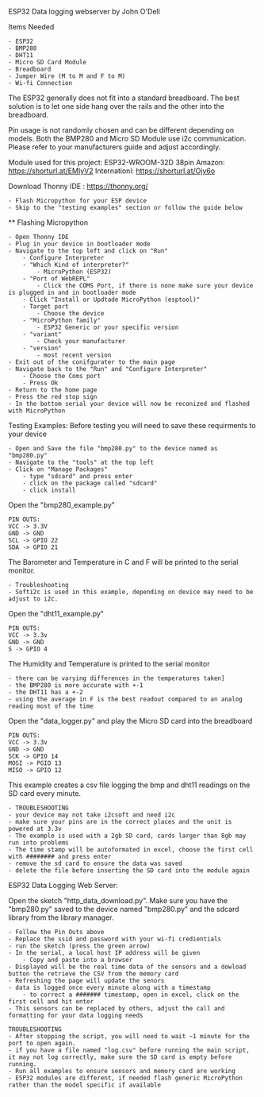 ESP32 Data logging webserver by John O'Dell

Items Needed

    - ESP32
    - BMP280
    - DHT11
    - Micro SD Card Module
    - Breadboard
    - Jumper Wire (M to M and F to M)
    - Wi-fi Connection

The ESP32 generally does not fit into a standard breadboard. The best solution is to let one side hang over the rails and the other into the breadboard. 

Pin usage is not randomly chosen and can be different depending on models. Both the BMP280 and Micro SD Module use i2c communication. Please refer to your manufacturers guide and adjust accordingly.

Module used for this project: ESP32-WROOM-32D 38pin
Amazon: https://shorturl.at/EMIyV2 
Internationl: https://shorturl.at/Ojy6o

Download Thonny IDE : https://thonny.org/
    
    - Flash Micropython for your ESP device 
    - Skip to the "testing examples" section or follow the guide below

** Flashing Micropython

    - Open Thonny IDE
    - Plug in your device in bootloader mode
    - Navigate to the top left and click on "Run"
        - Configure Interpreter 
        - "Which Kind of interpreter?"
            - MicroPython (ESP32)
        - "Port of WebREPL"
            - Click the COMS Port, if there is none make sure your device is plugged in and in bootloader mode
        - Click "Install or Updtade MicroPython (esptool)"
        - Target port
            - Choose the device 
        - "MicroPython family"
            - ESP32 Generic or your specific version 
        - "variant"
            - Check your manufacturer
        - "version"
            - most recent version
    - Exit out of the conifgurater to the main page
    - Navigate back to the "Run" and "Configure Interpreter"
        - Choose the Coms port 
        - Press Ok
    - Return to the home page
    - Press the red stop sign
    - In the bottom serial your device will now be reconized and flashed with MicroPython
 

Testing Examples: Before testing you will need to save these requirments to your device

    - Open and Save the file "bmp280.py" to the device named as "bmp280.py"
    - Navigate to the "tools" at the top left
    - Click on "Manage Packages"
        - type "sdcard" and press enter
        - click on the package called "sdcard"
        - click install 

Open the "bmp280_example.py"

    PIN OUTS:
    VCC -> 3.3V
    GND -> GND
    SCL -> GPIO 22
    SDA -> GPIO 21

The Barometer and Temperature in C and F will be printed to the serial monitor. 

    - Troubleshooting
    - Softi2c is used in this example, depending on device may need to be adjust to i2c. 

Open the "dht11_example.py"

    PIN OUTS: 
    VCC -> 3.3v
    GND -> GND
    S -> GPIO 4

The Humidity and Temperature is printed to the serial monitor

    - there can be varying differences in the temperatures taken]
    - the BMP280 is more accurate with +-1
    - the DHT11 has a +-2
    - using the average in F is the best readout compared to an analog reading most of the time

Open the "data_logger.py" and play the Micro SD card into the breadboard

    PIN OUTS:
    VCC -> 3.3v
    GND -> GND
    SCK -> GPIO 14
    MOSI -> PGIO 13
    MISO -> GPIO 12

This example creates a csv file logging the bmp and dht11 readings on the SD card every minute. 

    - TROUBLESHOOTING
    - your device may not take i2csoft and need i2c
    - make sure your pins are in the correct places and the unit is powered at 3.3v
    - The example is used with a 2gb SD card, cards larger than 8gb may run into problems
    - The time stamp will be autoformated in excel, choose the first cell with ######## and press enter
    - remove the sd card to ensure the data was saved
    - delete the file before inserting the SD card into the module again

ESP32 Data Logging Web Server:

Open the sketch "http_data_download.py". Make sure you have the "bmp280.py" saved to the device named "bmp280.py" and the sdcard library from the library manager.

    - Follow the Pin Outs above
    - Replace the ssid and password with your wi-fi credientials
    - run the sketch (press the green arrow)
    - In the serial, a local host IP address will be given
        - Copy and paste into a browser
    - Displayed will be the real time data of the sensors and a dowload button the retrieve the CSV from the memory card
    - Refreshing the page will update the senors
    - data is logged once every minute along with a timestamp
        - to correct a ####### timestamp, open in excel, click on the first cell and hit enter
    - This sensors can be replaced by others, adjust the call and formatting for your data logging needs

    TROUBLESHOOTING
    - After stopping the script, you will need to wait ~1 minute for the port to open again.
    - if you have a file named "log.csv" before running the main script, it may not log correctly, make sure the SD card is empty before running.
    - Run all examples to ensure sensors and memory card are working
    - ESP32 modules are different, if needed flash generic MicroPython rather than the model specific if available


